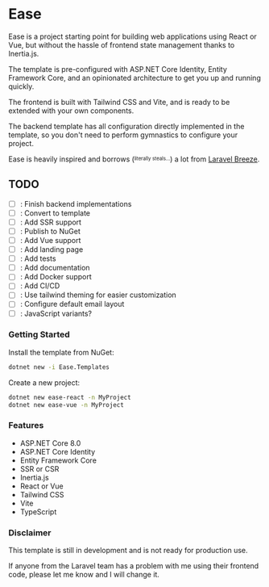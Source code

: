 # Ease

Ease is a project starting point for building web applications using React or Vue, but without the hassle of
frontend state management thanks to Inertia.js.

The template is pre-configured with ASP.NET Core Identity, Entity Framework Core, 
and an opinionated architecture to get you up and running quickly.

The frontend is built with Tailwind CSS and Vite, and is ready to be extended with your own components.

The backend template has all configuration directly implemented in the template, so you don't need to perform gymnastics
to configure your project.

Ease is heavily inspired and borrows (<sup><sub>literally steals...</sub></sup>) a lot
from [Laravel Breeze](https://github.com/laravel/breeze).

## TODO

- [ ] : Finish backend implementations
- [ ] : Convert to template
- [ ] : Add SSR support
- [ ] : Publish to NuGet
- [ ] : Add Vue support
- [ ] : Add landing page
- [ ] : Add tests
- [ ] : Add documentation
- [ ] : Add Docker support
- [ ] : Add CI/CD
- [ ] : Use tailwind theming for easier customization
- [ ] : Configure default email layout
- [ ] : JavaScript variants?

### Getting Started

Install the template from NuGet:

```bash
dotnet new -i Ease.Templates
```

Create a new project:

```bash
dotnet new ease-react -n MyProject
dotnet new ease-vue -n MyProject
```

### Features

- ASP.NET Core 8.0
- ASP.NET Core Identity
- Entity Framework Core
- SSR or CSR
- Inertia.js
- React or Vue
- Tailwind CSS
- Vite
- TypeScript

### Disclaimer

This template is still in development and is not ready for production use.

If anyone from the Laravel team has a problem with me using their frontend code, please let me know and I will change it.